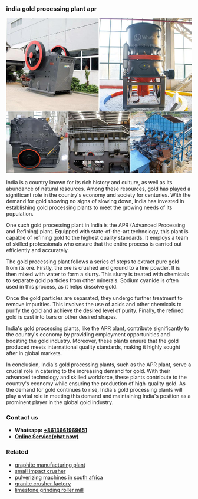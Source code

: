 <h3>india gold processing plant apr</h3><img src='1706766800.jpg' alt=''><p>India is a country known for its rich history and culture, as well as its abundance of natural resources. Among these resources, gold has played a significant role in the country's economy and society for centuries. With the demand for gold showing no signs of slowing down, India has invested in establishing gold processing plants to meet the growing needs of its population.</p><p>One such gold processing plant in India is the APR (Advanced Processing and Refining) plant. Equipped with state-of-the-art technology, this plant is capable of refining gold to the highest quality standards. It employs a team of skilled professionals who ensure that the entire process is carried out efficiently and accurately.</p><p>The gold processing plant follows a series of steps to extract pure gold from its ore. Firstly, the ore is crushed and ground to a fine powder. It is then mixed with water to form a slurry. This slurry is treated with chemicals to separate gold particles from other minerals. Sodium cyanide is often used in this process, as it helps dissolve gold.</p><p>Once the gold particles are separated, they undergo further treatment to remove impurities. This involves the use of acids and other chemicals to purify the gold and achieve the desired level of purity. Finally, the refined gold is cast into bars or other desired shapes.</p><p>India's gold processing plants, like the APR plant, contribute significantly to the country's economy by providing employment opportunities and boosting the gold industry. Moreover, these plants ensure that the gold produced meets international quality standards, making it highly sought after in global markets.</p><p>In conclusion, India's gold processing plants, such as the APR plant, serve a crucial role in catering to the increasing demand for gold. With their advanced technology and skilled workforce, these plants contribute to the country's economy while ensuring the production of high-quality gold. As the demand for gold continues to rise, India's gold processing plants will play a vital role in meeting this demand and maintaining India's position as a prominent player in the global gold industry.</p><h3>Contact us</h3><ul><li><strong>Whatsapp:&nbsp;<a href="https://wa.me/8613661969651">+8613661969651</a></strong></li><li><a href="https://swt.shibang-china.com/?git&amp;zhl&amp;india gold processing plant apr"><strong>Online Service(chat now)</strong></a></li></ul><h3>Related</h3><ul><li><a href='graphite manufacturing plant.md'>graphite manufacturing plant</a></li><li><a href='small impact crusher.md'>small impact crusher</a></li><li><a href='pulverizing machines in south africa.md'>pulverizing machines in south africa</a></li><li><a href='granite crusher factory.md'>granite crusher factory</a></li><li><a href='limestone grinding roller mill.md'>limestone grinding roller mill</a></li></ul>
